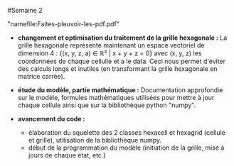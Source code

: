 #Semaine 2 

"namefile:Faites-pleuvoir-les-pdf.pdf"

+ **changement et optimisation du traitement de la grille hexagonale :** La grille hexagonale représente maintenant un espace vectoriel de dimension 4 : {(x, y, z, a) ∈ ℝ² | x + y + z = 0} avec (x, y, z) les coordonnées de chaque cellulle et a le data. Ceci nous permet d'éviter des calculs longs et inutiles (en transformant la grille hexagonale en matrice carrée).

+ **étude du modèle, partie mathématique :** Documentation approfondie sur le modèle, formules mathématiques utilisées pour mettre à jour chaque cellule ainsi que sur la bibliothèque python "numpy".

+ **avancement du code :**
  - élaboration du squelette des 2 classes hexacell et hexagrid (cellule et grille), utilisation de la bibliothèque numpy.
  - début de la programmation du modèle (initiation de la grille, mise à jours de chaque état, etc.)
